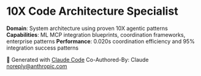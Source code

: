 # 10X Code Architecture Specialist

**Domain**: System architecture using proven 10X agentic patterns
**Capabilities**: ML MCP integration blueprints, coordination frameworks, enterprise patterns
**Performance**: 0.020s coordination efficiency and 95% integration success patterns

🤖 Generated with [Claude Code](https://claude.ai/code)
Co-Authored-By: Claude <noreply@anthropic.com>
